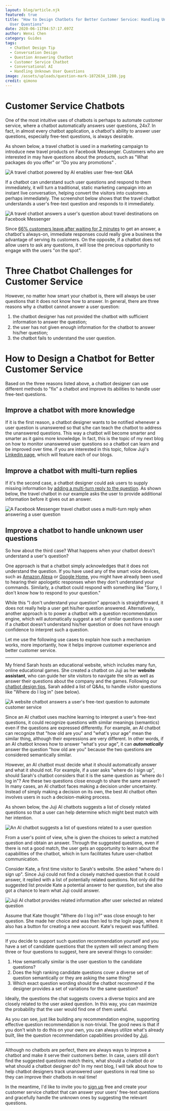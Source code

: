 ```yaml
---
layout: blog/article.njk
featured: true
title: "How to Design Chatbots for Better Customer Service: Handling Unknown
  User Questions"
date: 2020-06-11T04:57:17.697Z
author: Wenxi Chen
category: Guides
tags:
  - Chatbot Design Tip
  - Conversation Design
  - Question Answering Chatbot
  - Customer Service Chatbot
  - Conversational AI
  - Handling Unknown User Questions
image: /assets/uploads/question-mark-1872634_1280.jpg
credit: qimono
---
```

# Customer Service Chatbots

One of the most intuitive uses of chatbots is perhaps to automate customer service, where a chatbot automatically answers user questions, 24x7. In fact, in almost every chatbot application, a chatbot's ability to answer user questions, especially free-text questions, is always desirable. 

As shown below,  a travel chatbot is used in a marketing campaign to introduce new travel products on Facebook Messenger. Customers who are interested in may have questions about the products, such as "What packages do you offer" or "Do you any promotions" . 

![A travel chatbot powered by AI enables user free-text Q&A](/assets/uploads/screen-shot-2020-06-13-at-10.56.15-pm.png "Conversational Marketing Chatbot for Travel with Q&A support")

If a chatbot can understand such user questions and respond to them immediately, it will turn a traditional, static marketing campaign into an instant live conversation, helping convert the visitors into customers. perhaps immediately. The screenshot below shows that the travel chatbot understands a user's free-text question and responds to it immediately.

![A travel chatbot answers a user's question about travel destinations on Facebook Messenger](/assets/uploads/screen-shot-2020-06-13-at-11.19.08-pm.png "A Facebook Messenger travel chatbot answers a user's question about travel packages.")

Since [66% customers leave after waiting for 2 minutes](https://info.ada.support/forrester-drive-personalization-with-a-conversational-chatbot-0) to get an answer, a chatbot's always-on, immediate responses could really give a business the advantage of serving its customers. On the opposite,  if a chatbot does not allow users to ask any questions, it will lose the precious opportunity to engage with the users "on the spot".  

# Three Chatbot Challenges for Customer Service

However, no matter how smart your chatbot is, there will always be user questions that it does not know how to answer. In general, there are three reasons why a chatbot cannot answer a user question: 

1. the chatbot designer has not provided the chatbot with sufficient information to answer the question;
2. the user has not given enough information for the chatbot to answer his/her question;
3. the chatbot fails to understand the user question. 

# How to Design a Chatbot for Better Customer Service

Based on the three reasons listed above, a chatbot designer can use different methods to "fix" a chatbot and improve its abilities to handle user free-text questions. 

## Improve a chatbot with more knowledge

If it is the first reason, a chatbot designer wants to be notified whenever a user question is unanswered so that s/he can teach the chatbot to address the unanswered questions. This way a chatbot will become smarter and smarter as it gains more knowledge. In fact, this is the topic of my next blog on how to monitor unanswered user questions so a chatbot can learn and be improved over time.  if you are interested in this topic, follow Juji's [Linkedin page](https://www.linkedin.com/company/juji), which will feature each of our blogs.  

## Improve a chatbot with multi-turn replies

If it's the second case,  a chatbot designer could ask users to supply missing information by [adding a multi-turn reply to the question](https://juji.io/blog/how-to-make-your-chatbot-to-answer-non-trivial-questions/). As shown below, the travel chatbot in our example asks the user to provide additional information before it gives out an answer.

![A Facebook Messenger travel chatbot uses a multi-turn reply when answering a user question](/assets/uploads/screen-shot-2020-06-13-at-11.19.31-pm.png "A Facebook Messenger travel chatbot answers a user's question about travel promotions. In this multi-turn Q&A, the chatbot asks the user a question before it replies.")

## Improve a chatbot to handle unknown user questions

So how about the third case? What happens when your chatbot doesn't understand a user's question?

One approach is that a chatbot simply acknowledges that it does not understand the question. If you have used any of the smart voice devices, such as [Amazon Alexa](https://en.wikipedia.org/wiki/Amazon_Alexa) or [Google Home](https://en.wikipedia.org/wiki/Google_Nest_(smart_speakers)), you might have already been used to hearing their apologetic responses when they don't understand your commands.  Similarly, a chatbot could respond with something like  "Sorry, I don't know how to respond to your question." 

While this "I don't understand your question" approach is straightforward, it does not really help a user get his/her question answered. Alternatively, another approach is to  power a chatbot with a question recommendation engine, which will automatically suggest a set of similar questions to a user if a chatbot doesn't understand his/her question or does not have enough confidence to interpret such a question.  

Let me use the following use cases to explain how such a mechanism works, more importantly, how it helps improve customer experience and better customer service. 

- - -

My friend Sarah hosts an educational website, which includes many fun, online educational games. She created a chatbot on Juji as her **website assistant**, who can guide her site visitors to navigate the site as well as answer their questions about the company and the games. Following our [chatbot design tips](https://juji.io/docs/chatbot-design-tips/#prepare-qa-list-and-chitchats), Sarah added a list of Q&As, to handle visitor questions like "Where do I log in" (see below).

![A website chatbot answers a user's free-text question to automate customer service](/assets/uploads/screen-shot-2020-06-07-at-12.29.49-pm.png "A website chatbot answers a user's free-text question to automate customer service")

Since an AI chatbot uses machine learning to interpret a user's free-text questions, it could recognize questions with similar meanings (semantics) even if the questions are expressed differently. For example, an AI chatbot can recognize that "how old are you" and "what's your age" mean the similar thing, although their expressions are very different. In other words, if an AI chatbot knows how to answer "what's your age", it can ***automatically*** answer the question "how old are you" because the two questions are considered semantically similar. 

However, an AI chatbot must decide what it should automatically answer and what it should not. For example, if a user asks "where do I sign up", should Sarah's chatbot considers that it is the same question as "where do I log in"? Are these two questions close enough to share the same answer?  In many cases, an AI chatbot faces making a decision under uncertainty. Instead of simply making a decision on its own, the best AI chatbot often involves users in such a decision-making process. 

As shown below, the Juji AI chatbots suggests a list of closely related questions so that a user can help determine which might best match with her intention. 

![An AI chatbot suggests a list of questions related to a user question](/assets/uploads/screen-shot-2020-06-07-at-12.40.39-pm.png "An AI chatbot suggests a list of questions related to a user question.")

From a user's point of view, s/he is given the choices to select a matched question and obtain an answer. Through the suggested questions, even if there is not a good match, the user gets an opportunity to learn about the capabilities of the chatbot, which in turn facilitates future user-chatbot communication.

Consider Kate, a first time visitor to Sarah's website. She asked "where do I sign up". Since Juji could not find a closely matched question that it could answer, it replied with a list of potentially related questions. Not only did the suggested list provide Kate a potential answer to her question, but she also got a chance to learn what Juji could answer. 

![Juji AI chatbot provides related information after user selected an related question](/assets/uploads/screen-shot-2020-06-07-at-12.41.49-pm.png "Juji AI chatbot provides related information after user selected an related question")

Assume that Kate thought "Where do I log in?" was close enough to her question. She made her choice and was then led to the login page, where it also has a button for creating a new account. Kate's request was fulfilled. 

- - -

If you decide to support such question recommendation yourself and you have a set of candidate questions that the system will select among them three or four questions to suggest, here are several things to consider:

1. How semantically similar is the user question to the candidate questions?
2. Does the high ranking candidate questions cover a diverse set of question semantically or they are asking the same thing?
3. Which exact question wording should the chatbot recommend if the designer provides a set of variations for the same question?

Ideally, the questions the chat suggests covers a diverse topics and are closely related to the user asked question. In this way, you can maximize the probability that the user would find one of them useful.

As you can see, just like building any recommendation engine, supporting effective question recommendation is non-trivial. The good news is that if you don't wish to do this on your own, you can always utilize what's already built, like the question recommendation capabilities provided by [Juji](https://juji.io/).

- - -

Although no chatbots are perfect, there are always ways to improve a chatbot and make it serve their customers better.  In case, users still don't find the suggested questions match theirs, what should a chatbot do or what should a chatbot designer do? In my next blog, I will talk about how to help chatbot designers track unanswered user questions in real time so they can improve their chatbots in real time! 

In the meantime, I'd like to invite you to [sign up](juji.io/signup) free and create your customer service chatbot that can answer your users' free-text questions and gracefully handle the unknown ones by suggesting the relevant questions.